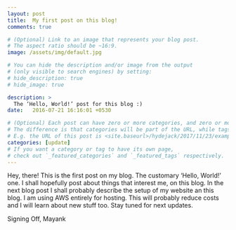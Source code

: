 ```yaml
---
layout: post
title:  My first post on this blog!
comments: true

# (Optional) Link to an image that represents your blog post.
# The aspect ratio should be ~16:9.
image: /assets/img/default.jpg

# You can hide the description and/or image from the output
# (only visible to search engines) by setting:
# hide_description: true
# hide_image: true

description: >
  The ‘Hello, World!’ post for this blog :)
date:   2016-07-21 16:16:01 +0530

# (Optional) Each post can have zero or more categories, and zero or more tags.
# The difference is that categories will be part of the URL, while tags will not.
# E.g. the URL of this post is <site.baseurl>/hydejack/2017/11/23/example-content/
categories: [update]
# If you want a category or tag to have its own page,
# check out `_featured_categories` and `_featured_tags` respectively.
---
```


Hey, there!
This is the first post on my blog. The customary ‘Hello, World!’ one. I shall hopefully post about things that interest me, on this blog.
In the next blog post I shall probably describe the setup of my website an this blog. I am using AWS entirely for hosting. This will probably reduce costs and I will learn about new stuff too. Stay tuned for next updates.

Signing Off,
Mayank
